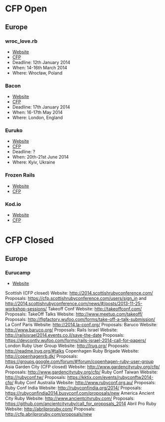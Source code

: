 # CFP Open
## Europe

### wroc_love.rb
* [Website](http://wrocloverb.com/)
* [CFP](http://cfp.wrocloverb.com/authentications)
* Deadline: 12th January 2014
* When: 14-16th March 2014
* Where: Wrocław, Poland

### Bacon
* [Website](http://devslovebacon.com/)
* [CFP](http://devslovebacon.com/conferences/bacon-2014/submissions/new)
* Deadline: 17th January 2014
* When: 16-17th May 2014
* Where: London, England

### Euruko
* [Website](http://www.euruko2014.org/)
* [CFP](https://docs.google.com/forms/d/1ErQwvmneEEy2p4NZvFPkjl1d9vUPEBzJV_BaJfkG4bc/viewform)
* Deadline: ?
* When: 20th-21st June 2014
* Where: Kyiv, Ukraine

### Frozen Rails
* [Website](http://lanyrd.com/2014/frozenrails/)
* [CFP]()

### Kod.io
* [Website](http://linz.kod.io/)
* [CFP](https://docs.google.com/forms/d/1gTJnRrhRTsuzPTpsXvcwS5U-DfkXSQWaam9ici5i414/viewform)

# CFP Closed
## Europe
### Eurucamp
* [Website](http://2014.eurucamp.org/)


Scottish (CFP closed)
Website: http://2014.scottishrubyconference.com/
Proposals: https://cfp.scottishrubyconference.com/users/sign_in and http://2014.scottishrubyconference.com/news/#/posts/2013-11-25-workshop-sessions/
Takeoff Conf
Website: http://takeoffconf.com/
Proposals:
TakeOff Talks
Website: http://www.meetup.com/takeoff/
Proposals: http://flgfactory.wufoo.com/forms/take-off-a-talk-submission/
La Conf Paris
Website: http://2014.la-conf.org/
Proposals:
Baruco
Website: http://www.baruco.org/
Proposals:
Rails Israel
Website: http://railsisrael2014.events.co.il/save-the-date
Proposals: https://devcontlv.wufoo.com/forms/rails-israel-2014-call-for-papers/
London Ruby User Group
Website: http://lrug.org/
Proposals: http://readme.lrug.org/#talks
Copenhagen Ruby Brigade
Website: http://copenhagenrb.dk/
Proposals: https://groups.google.com/forum/#!forum/copenhagen-ruby-user-group
Asia
Garden City (CFP closed)
Website: http://www.gardencityruby.org/cfp/
Proposals: http://www.gardencityruby.org/cfp/
Ruby Conf Taiwan
Website: http://rubyconf.tw/
Proposals: https://kktix.com/events/rubyconftw2014-cfp/
Ruby Conf Australia
Website: http://www.rubyconf.org.au/
Proposals:
Ruby Conf India
Website: http://rubyconfindia.org/2014/
Proposals: https://rubyconfindia2014.busyconf.com/proposals/new
America
Ancient City Ruby
Website: http://www.ancientcityruby.com/
Proposals: https://github.com/ancientcityruby/call_for_proposals_2014
Abril Pro Ruby
Website: http://abrilproruby.com/
Proposals: http://cfp.abrilproruby.com/proposals/new

